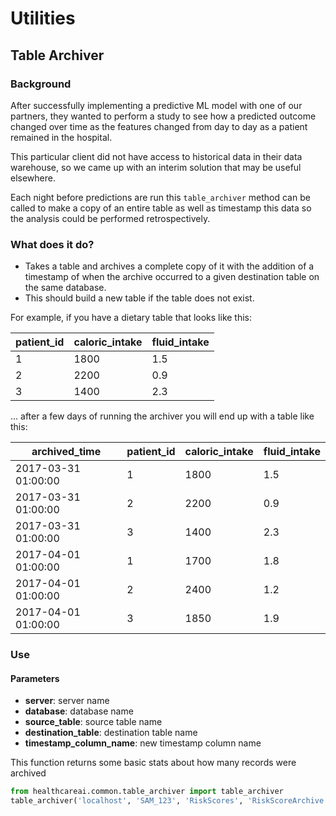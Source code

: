 # Utilities

## Table Archiver

### Background

After successfully implementing a predictive ML model with one of our partners, they wanted to perform a study to see
how a predicted outcome changed over time as the features changed from day to day as a patient remained in the hospital.

This particular client did not have access to historical data in their data warehouse, so we came up with an interim
solution that may be useful elsewhere.

Each night before predictions are run this `table_archiver` method can be called to make a copy of an entire table as
well as timestamp this data so the analysis could be performed retrospectively.

### What does it do?

- Takes a table and archives a complete copy of it with the addition of a timestamp of when the archive occurred to a
    given destination table on the same database.
- This should build a new table if the table does not exist.

For example, if you have a dietary table that looks like this:

| patient_id | caloric_intake | fluid_intake |
|------------|----------------|--------------|
|          1 |           1800 |          1.5 |
|          2 |           2200 |          0.9 |
|          3 |           1400 |          2.3 |

... after a few days of running the archiver you will end up with a table like this:

|    archived_time    | patient_id | caloric_intake | fluid_intake |
|---------------------|------------|----------------|--------------|
| 2017-03-31 01:00:00 |          1 |           1800 |          1.5 |
| 2017-03-31 01:00:00 |          2 |           2200 |          0.9 |
| 2017-03-31 01:00:00 |          3 |           1400 |          2.3 |
| 2017-04-01 01:00:00 |          1 |           1700 |          1.8 |
| 2017-04-01 01:00:00 |          2 |           2400 |          1.2 |
| 2017-04-01 01:00:00 |          3 |           1850 |          1.9 |


### Use

#### Parameters

- **server**: server name
- **database**: database name
- **source_table**: source table name
- **destination_table**: destination table name
- **timestamp_column_name**: new timestamp column name

This function returns some basic stats about how many records were archived

```python
from healthcareai.common.table_archiver import table_archiver
table_archiver('localhost', 'SAM_123', 'RiskScores', 'RiskScoreArchive', 'ArchiveDTS')
```
